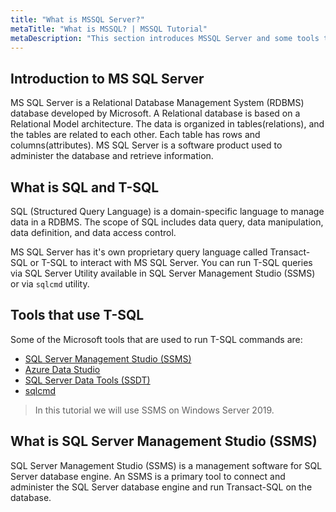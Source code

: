 ```yaml
---
title: "What is MSSQL Server?"
metaTitle: "What is MSSQL? | MSSQL Tutorial"
metaDescription: "This section introduces MSSQL Server and some tools to execute SQL commands on the server."
---
```


## Introduction to MS SQL Server

MS SQL Server is a Relational Database Management System (RDBMS) database developed by Microsoft.
A Relational database is based on a Relational Model architecture. The data is organized in tables(relations), and the tables are related to each other.
Each table has rows and columns(attributes).
MS SQL Server is a software product used to administer the database and retrieve information.

## What is SQL and T-SQL

SQL (Structured Query Language) is a domain-specific language to manage data in a RDBMS.
The scope of SQL includes data query, data manipulation, data definition, and data access control.

MS SQL Server has it's own proprietary query language called Transact-SQL or T-SQL to interact with MS SQL Server.
You can run T-SQL queries via SQL Server Utility available in SQL Server Management Studio (SSMS) or via `sqlcmd` utility.

## Tools that use T-SQL

Some of the Microsoft tools that are used to run T-SQL commands are:

* [SQL Server Management Studio (SSMS)](https://docs.microsoft.com/en-us/sql/ssms/download-sql-server-management-studio-ssms?view=sql-server-ver15)
* [Azure Data Studio](https://docs.microsoft.com/en-us/sql/azure-data-studio/download-azure-data-studio?view=sql-server-ver15)
* [SQL Server Data Tools (SSDT)](https://docs.microsoft.com/en-us/sql/ssdt/download-sql-server-data-tools-ssdt?view=sql-server-ver15)
* [sqlcmd](https://docs.microsoft.com/en-us/previous-versions/sql/2014/tools/sqlcmd-utility?view=sql-server-2014&preserve-view=true)

> In this tutorial we will use SSMS on Windows Server 2019.

## What is SQL Server Management Studio (SSMS)

SQL Server Management Studio (SSMS) is a management software for SQL Server database engine.
An SSMS is a primary tool to connect and administer the SQL Server database engine and run Transact-SQL on the database.
